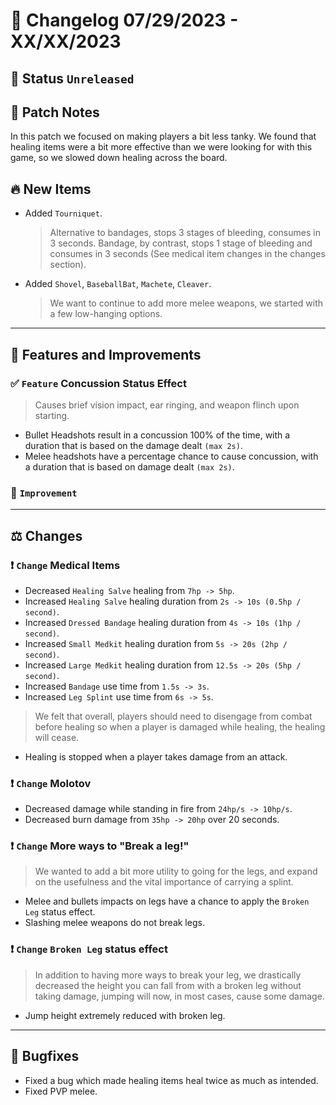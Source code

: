 # :bookmark_tabs:  Changelog 07/29/2023 - XX/XX/2023

## :red_circle: Status `Unreleased`
<!-- ## :green_circle: Status `Released` -->

## :speech_balloon: Patch Notes
In this patch we focused on making players a bit less tanky. We found that healing items were a bit more effective than we were looking for with this game, so we slowed down healing across the board.

## :fire: New Items
- Added `Tourniquet`.
  > Alternative to bandages, stops 3 stages of bleeding, consumes in 3 seconds.
  > Bandage, by contrast, stops 1 stage of bleeding and consumes in 3 seconds (See medical item changes in the changes section).

- Added `Shovel`, `BaseballBat`, `Machete`, `Cleaver`.
  > We want to continue to add more melee weapons, we started with a few low-hanging options.

________

## :loudspeaker: Features and Improvements

### :white_check_mark: `Feature` Concussion Status Effect
> Causes brief vision impact, ear ringing, and weapon flinch upon starting.
- Bullet Headshots result in a concussion 100% of the time, with a duration that is based on the damage dealt `(max 2s)`.
- Melee headshots have a percentage chance to cause concussion, with a duration that is based on damage dealt `(max 2s)`.


### :arrow_up_small: `Improvement`

________

## :balance_scale: Changes

### :exclamation: `Change` Medical Items
- Decreased `Healing Salve` healing from `7hp -> 5hp`.
- Increased `Healing Salve` healing duration from `2s -> 10s (0.5hp / second)`.
- Increased `Dressed Bandage` healing duration from `4s -> 10s (1hp / second)`.
- Increased `Small Medkit` healing duration from `5s -> 20s (2hp / second)`.
- Increased `Large Medkit` healing duration from `12.5s -> 20s (5hp / second)`.
- Increased `Bandage` use time from `1.5s -> 3s`.
- Increased `Leg Splint` use time from `6s -> 5s`.

> We felt that overall, players should need to disengage from combat before healing so when a player is damaged while healing, the healing will cease.
- Healing is stopped when a player takes damage from an attack.

### :exclamation: `Change` Molotov
- Decreased damage while standing in fire from `24hp/s -> 10hp/s`.
- Decreased burn damage from `35hp -> 20hp` over 20 seconds.

### :exclamation: `Change` More ways to "Break a leg!"
> We wanted to add a bit more utility to going for the legs, and expand on the usefulness and the vital importance of carrying a splint.
- Melee and bullets impacts on legs have a chance to apply the `Broken Leg` status effect.
- Slashing melee weapons do not break legs.

### :exclamation: `Change` `Broken Leg` status effect
> In addition to having more ways to break your leg, we drastically decreased the height you can fall from with a broken leg without taking damage, jumping will now, in most cases, cause some damage.
- Jump height extremely reduced with broken leg.

________

## :bug: Bugfixes
- Fixed a bug which made healing items heal twice as much as intended.
- Fixed PVP melee.
